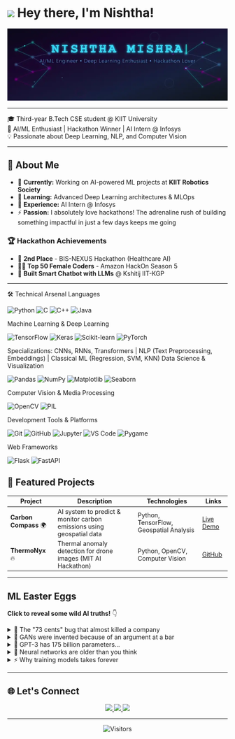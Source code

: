 # <img src="https://emojis.slackmojis.com/emojis/images/1643515178/7307/blob-cute.gif?16430" width="30"/> **Hey there, I'm Nishtha!**

<p align="center">
  <img src="./banner.webp" alt="Animated Banner" />
</p>



</div>

---

🎓 Third-year B.Tech CSE student @ KIIT University  
🤖 AI/ML Enthusiast | Hackathon Winner | AI Intern @ Infosys  
💡 Passionate about Deep Learning, NLP, and Computer Vision

---

## 🚀 About Me
- 🔭 **Currently:** Working on AI-powered ML projects at **KIIT Robotics Society**
- 🌱 **Learning:** Advanced Deep Learning architectures & MLOps
- 💼 **Experience:** AI Intern @ Infosys
- ⚡ **Passion:** I absolutely love hackathons! The adrenaline rush of building something impactful in just a few days keeps me going

### 🏆 Hackathon Achievements
- 🥈 **2nd Place** - BIS-NEXUS Hackathon (Healthcare AI)
- 👩‍💻 **Top 50 Female Coders** - Amazon HackOn Season 5
- 🤖 **Built Smart Chatbot with LLMs** @ Kshitij IIT-KGP

---

🛠️ Technical Arsenal
Languages
<p align="left">
  <img alt="Python" src="https://img.shields.io/badge/Python-3776AB?style=for-the-badge&logo=python&logoColor=white" />
  <img alt="C" src="https://img.shields.io/badge/C-A8B9CC?style=for-the-badge&logo=c&logoColor=white" />
  <img alt="C++" src="https://img.shields.io/badge/C++-00599C?style=for-the-badge&logo=cplusplus&logoColor=white" />
  <img alt="Java" src="https://img.shields.io/badge/Java-007396?style=for-the-badge&logo=java&logoColor=white" />
</p>
Machine Learning & Deep Learning
<p align="left">
  <img alt="TensorFlow" src="https://img.shields.io/badge/TensorFlow-FF6F00?style=for-the-badge&logo=tensorflow&logoColor=white" />
  <img alt="Keras" src="https://img.shields.io/badge/Keras-D00000?style=for-the-badge&logo=keras&logoColor=white" />
  <img alt="Scikit-learn" src="https://img.shields.io/badge/ScikitLearn-F7931E?style=for-the-badge&logo=scikit-learn&logoColor=white" />
  <img alt="PyTorch" src="https://img.shields.io/badge/PyTorch-EE4C2C?style=for-the-badge&logo=pytorch&logoColor=white" />
</p>
Specializations: CNNs, RNNs, Transformers | NLP (Text Preprocessing, Embeddings) | Classical ML (Regression, SVM, KNN)
Data Science & Visualization
<p align="left">
  <img alt="Pandas" src="https://img.shields.io/badge/Pandas-150458?style=for-the-badge&logo=pandas&logoColor=white" />
  <img alt="NumPy" src="https://img.shields.io/badge/NumPy-013243?style=for-the-badge&logo=numpy&logoColor=white" />
  <img alt="Matplotlib" src="https://img.shields.io/badge/Matplotlib-11557c?style=for-the-badge&logo=python&logoColor=white" />
  <img alt="Seaborn" src="https://img.shields.io/badge/Seaborn-3776AB?style=for-the-badge&logo=python&logoColor=white" />
</p>
Computer Vision & Media Processing
<p align="left">
  <img alt="OpenCV" src="https://img.shields.io/badge/OpenCV-5C3EE8?style=for-the-badge&logo=opencv&logoColor=white" />
  <img alt="PIL" src="https://img.shields.io/badge/PIL-3776AB?style=for-the-badge&logo=python&logoColor=white" />
</p>
Development Tools & Platforms
<p align="left">
  <img alt="Git" src="https://img.shields.io/badge/Git-F05032?style=for-the-badge&logo=git&logoColor=white" />
  <img alt="GitHub" src="https://img.shields.io/badge/GitHub-181717?style=for-the-badge&logo=github&logoColor=white" />
  <img alt="Jupyter" src="https://img.shields.io/badge/Jupyter-F37626?style=for-the-badge&logo=jupyter&logoColor=white" />
  <img alt="VS Code" src="https://img.shields.io/badge/VS%20Code-007ACC?style=for-the-badge&logo=visualstudiocode&logoColor=white" />
  <img alt="Pygame" src="https://img.shields.io/badge/Pygame-3776AB?style=for-the-badge&logo=python&logoColor=white" />
</p>
Web Frameworks
<p align="left">
  <img alt="Flask" src="https://img.shields.io/badge/Flask-000000?style=for-the-badge&logo=flask&logoColor=white" />
  <img alt="FastAPI" src="https://img.shields.io/badge/FastAPI-009688?style=for-the-badge&logo=fastapi&logoColor=white" />
</p>

## 📂 Featured Projects

| Project | Description | Technologies | Links |
|---------|-------------|--------------|--------|
| **Carbon Compass** 🌍 | AI system to predict & monitor carbon emissions using geospatial data | Python, TensorFlow, Geospatial Analysis | [Live Demo](https://carbonescompass.netlify.app/) |
| **ThermoNyx** 🔥 | Thermal anomaly detection for drone images (MIT AI Hackathon) | Python, OpenCV, Computer Vision | [GitHub](https://github.com/Rinav01/ThermoNyx) |

---

## ML Easter Eggs

**Click to reveal some wild AI truths!** 👇

<details>
<summary>🤯 The "73 cents" bug that almost killed a company</summary>

In 2012, Knight Capital's trading algorithm had a bug that caused it to buy high and sell low repeatedly. **In 45 minutes**, it lost **$440 million**. The company's stock dropped 73 cents... oh wait, I mean 73%. One. Buggy. Loop. 💸

**Lesson:** Always test your models in production-like environments!
</details>


<details>
<summary>🎨 GANs were invented because of an argument at a bar</summary>

Ian Goodfellow invented GANs in 2014 after a heated debate with friends at a bar about generative models. He went home, coded it up the same night, and it worked on the first try. **Beer-driven innovation** at its finest! 🍺🤖

**Fun fact:** He didn't even debug it. First run = success. We're all jealous.
</details>

<details>
<summary>🧠 GPT-3 has 175 billion parameters...</summary>

To put that in perspective:
- If each parameter were a grain of sand, you'd fill **3.5 Olympic swimming pools**
- If you counted one parameter per second, it would take **5,500+ years**
- The model file is **350GB+** (good luck fitting that on your laptop!)

And GPT-4? Even bigger. Nobody knows exactly how big (OpenAI keeps secrets 🤫)
</details>



<details>
<summary>🔮 Neural networks are older than you think</summary>

The **perceptron** was invented in **1958**! That's 66+ years ago! We've been trying to make computers think like brains since before the internet existed. 

**Plot twist:** The first neural network was implemented in **hardware**, not software. Imagine debugging that with no Stack Overflow! 😅
</details>

<details>
<summary>⚡ Why training models takes forever</summary>

A single **matrix multiplication** in a transformer might involve multiplying two **12,000 × 12,000** matrices. That's **1.7 BILLION** individual operations. 

And you do this **thousands of times** per batch. Per epoch. For **hundreds of epochs**. 

**Total operations?** Quintillions. Yes, that's a real number. 🤯

**No wonder** your GPU sounds like a jet engine!
</details>

---



## 🌐 Let's Connect

<p align="center">
  <a href="https://linkedin.com/in/nishtha-mishra-967328290" target="_blank">
    <img src="https://img.shields.io/badge/LinkedIn-0A66C2?style=for-the-badge&logo=linkedin&logoColor=white" />
  </a>
  <a href="https://github.com/nishb2715" target="_blank">
    <img src="https://img.shields.io/badge/GitHub-181717?style=for-the-badge&logo=github&logoColor=white" />
  </a>
  <a href="mailto:nishtham552@gmail.com">
    <img src="https://img.shields.io/badge/Email-EA4335?style=for-the-badge&logo=gmail&logoColor=white" />
  </a>
</p>

---

<div align="center">

![Visitors](https://komarev.com/ghpvc/?username=nishb2715&color=blue&style=flat)


</div>
